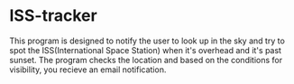 # ISS-tracker
This program is designed to notify the user to look up in the sky and try to spot the ISS(International Space Station) when it's overhead and it's past sunset.
The program checks the location and based on the conditions for visibility, you recieve an email notification.
